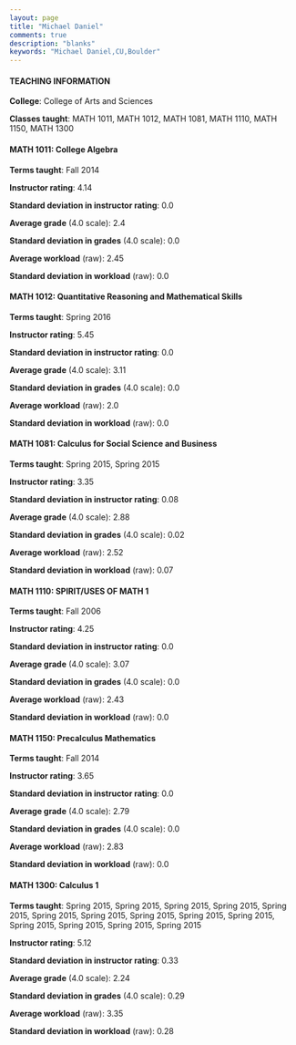 ```yaml
---
layout: page
title: "Michael Daniel" 
comments: true
description: "blanks"
keywords: "Michael Daniel,CU,Boulder"
---
```

<head>
<script src="https://ajax.googleapis.com/ajax/libs/jquery/2.1.3/jquery.min.js"></script>
<script src="https://dl.dropboxusercontent.com/s/pc42nxpaw1ea4o9/highcharts.js?dl=0"></script>
<!-- <script src="../assets/js/highcharts.js"></script> -->
<style type="text/css">@font-face {
	font-family: "Bebas Neue";
	src: url(https://www.filehosting.org/file/details/544349/BebasNeue Regular.otf) format("opentype");
	}
	h1.Bebas { 
		font-family: "Bebas Neue", Verdana, Tahoma;
	}
</style>
</head>
	   
#### TEACHING INFORMATION

**College**: College of Arts and Sciences

**Classes taught**: MATH 1011, MATH 1012, MATH 1081, MATH 1110, MATH 1150, MATH 1300

#### MATH 1011: College Algebra

**Terms taught**: Fall 2014

**Instructor rating**: 4.14

**Standard deviation in instructor rating**: 0.0

**Average grade** (4.0 scale): 2.4

**Standard deviation in grades** (4.0 scale): 0.0

**Average workload** (raw): 2.45

**Standard deviation in workload** (raw): 0.0

#### MATH 1012: Quantitative Reasoning and Mathematical Skills

**Terms taught**: Spring 2016

**Instructor rating**: 5.45

**Standard deviation in instructor rating**: 0.0

**Average grade** (4.0 scale): 3.11

**Standard deviation in grades** (4.0 scale): 0.0

**Average workload** (raw): 2.0

**Standard deviation in workload** (raw): 0.0

#### MATH 1081: Calculus for Social Science and Business

**Terms taught**: Spring 2015, Spring 2015

**Instructor rating**: 3.35

**Standard deviation in instructor rating**: 0.08

**Average grade** (4.0 scale): 2.88

**Standard deviation in grades** (4.0 scale): 0.02

**Average workload** (raw): 2.52

**Standard deviation in workload** (raw): 0.07

#### MATH 1110: SPIRIT/USES OF MATH 1

**Terms taught**: Fall 2006

**Instructor rating**: 4.25

**Standard deviation in instructor rating**: 0.0

**Average grade** (4.0 scale): 3.07

**Standard deviation in grades** (4.0 scale): 0.0

**Average workload** (raw): 2.43

**Standard deviation in workload** (raw): 0.0

#### MATH 1150: Precalculus Mathematics

**Terms taught**: Fall 2014

**Instructor rating**: 3.65

**Standard deviation in instructor rating**: 0.0

**Average grade** (4.0 scale): 2.79

**Standard deviation in grades** (4.0 scale): 0.0

**Average workload** (raw): 2.83

**Standard deviation in workload** (raw): 0.0

#### MATH 1300: Calculus 1

**Terms taught**: Spring 2015, Spring 2015, Spring 2015, Spring 2015, Spring 2015, Spring 2015, Spring 2015, Spring 2015, Spring 2015, Spring 2015, Spring 2015, Spring 2015, Spring 2015, Spring 2015

**Instructor rating**: 5.12

**Standard deviation in instructor rating**: 0.33

**Average grade** (4.0 scale): 2.24

**Standard deviation in grades** (4.0 scale): 0.29

**Average workload** (raw): 3.35

**Standard deviation in workload** (raw): 0.28

